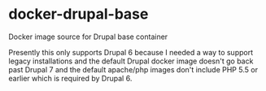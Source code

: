 # docker-drupal-base
Docker image source for Drupal base container

Presently this only supports Drupal 6 because I needed a way to support legacy installations and the 
default Drupal docker image doesn't go back past Drupal 7 and the default apache/php images don't include PHP 5.5 or
earlier which is required by Drupal 6.
